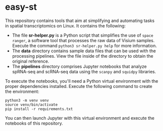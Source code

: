 # easy-st

This repository contains tools that aim at simplifying and automating tasks
in spatial transcriptomics on Linux. It contains the following:

- The file **sr-helper.py** is a Python script that simplifies the use of
  `space ranger`, a software tool that processes the raw data of Visium samples.
  Execute the command `python3 sr-helper.py help` for more information.
- The **data** directory contains sample data files that can be used with the
  processing pipelines. View the file inside of the directory to obtain the
  original reference.
- The **pipelines** directory comprises Jupyter notebooks that analyze spRNA-seq
  and scRNA-seq data using the `scanpy` and `squidpy` libraries.

To execute the notebooks, you'll need a Python virtual environment with the
proper dependencies installed. Execute the following command to create the
environment:

```
python3 -m venv venv
source venv/bin/activate
pip install -r requirements.txt
```

You can then launch Jupyter with this virtual environment and execute the
notebooks of this repository.
